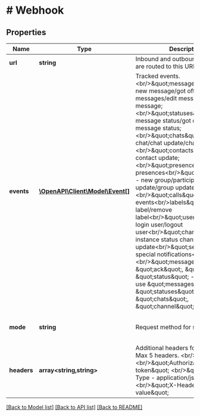 # # Webhook

## Properties

Name | Type | Description | Notes
------------ | ------------- | ------------- | -------------
**url** | **string** | Inbound and outbound notifications are routed to this URL. |
**events** | [**\OpenAPI\Client\Model\Event[]**](Event.md) | Tracked events. &lt;br/&gt;\&quot;messages\&quot; - got new message/got offline messages/edit message/delete message;&lt;br/&gt;\&quot;statuses\&quot; - got message status/got offline message status;&lt;br/&gt;\&quot;chats\&quot; - got chat/chat update/chat remove;&lt;br/&gt;\&quot;contacts\&quot; - contact update;&lt;br/&gt;\&quot;presences\&quot; - got presences&lt;br/&gt;\&quot;groups\&quot; - new group/participants update/group update;&lt;br/&gt;\&quot;calls\&quot; - got call events&lt;br/&gt;labels\&quot; - new label/remove label&lt;br/&gt;\&quot;users\&quot; - login user/logout user&lt;br/&gt;\&quot;channel\&quot; - instance status changed/QR-code update&lt;br/&gt;\&quot;service\&quot; - special notifications&lt;br/&gt;&lt;br/&gt;\&quot;message\&quot;, \&quot;ack\&quot;, \&quot;chat\&quot;, \&quot;status\&quot; - is deprecated, use \&quot;messages\&quot;, \&quot;statuses\&quot;, \&quot;chats\&quot;, \&quot;channel\&quot; instead. | [optional]
**mode** | **string** | Request method for sending hook. | [optional] [default to 'body']
**headers** | **array<string,string>** | Additional headers for webhook. Max 5 headers. &lt;br/&gt;Example: &lt;br/&gt;\&quot;Authorization - Bearer token\&quot; &lt;br/&gt;\&quot;Content-Type - application/json\&quot; &lt;br/&gt;\&quot;X-Header - value\&quot; | [optional]

[[Back to Model list]](../../README.md#models) [[Back to API list]](../../README.md#endpoints) [[Back to README]](../../README.md)
